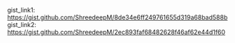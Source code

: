 gist_link1: https://gist.github.com/ShreedeepM/8de34e6ff249761655d319a68bad588b
gist_link2: https://gist.github.com/ShreedeepM/2ec893faf68482628f46af62e44d1f60
